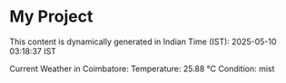 # My Project

This content is dynamically generated in Indian Time (IST): 2025-05-10 03:18:37 IST


Current Weather in Coimbatore:
Temperature: 25.88 °C
Condition: mist
